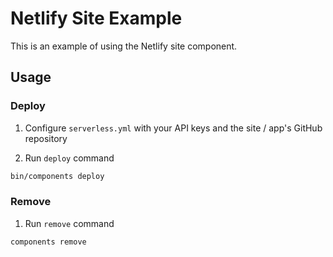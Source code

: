 # Netlify Site Example

This is an example of using the Netlify site component.

## Usage

### Deploy

1. Configure `serverless.yml` with your API keys and the site / app's GitHub repository

2. Run `deploy` command

```bash
bin/components deploy
```

### Remove

1. Run `remove` command

```bash
components remove
```
